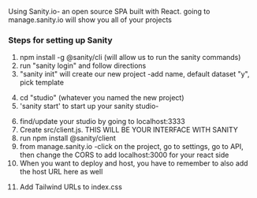 Using Sanity.io- an open source SPA built with React.
going to manage.sanity.io will show you all of your projects

### Steps for setting up Sanity

1. npm install -g @sanity/cli (will allow us to run the sanity commands)
2. run "sanity login" and follow directions
3. "sanity init" will create our new project -add name, default dataset "y", pick template
<!-- content now lives in Sanity -->
4. cd "studio" (whatever you named the new project)
5. 'sanity start' to start up your sanity studio-
<!-- this will fire up the server -->
6. find/update your studio by going to localhost:3333
7. Create src/client.js. THIS WILL BE YOUR INTERFACE WITH SANITY
8. run npm install @sanity/client
9. from manage.sanity.io -click on the project, go to settings, go to API, then change the CORS to add localhost:3000 for your react side
10. When you want to deploy and host, you have to remember to also add the host URL here as well

<!-- Look at different tailwind customization installations to do more nuanced styling -->

11. Add Tailwind URLs to index.css
